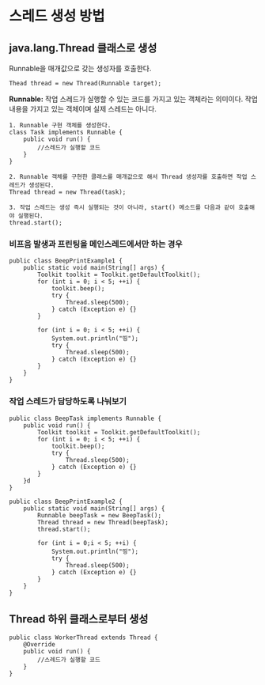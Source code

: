 <h1>스레드 생성 방법</h1>

<h2>java.lang.Thread 클래스로 생성</h2>

Runnable을 매개값으로 갖는 생성자를 호출한다.

~~~
Thead thread = new Thread(Runnable target);
~~~

<strong>Runnable:</strong> 작업 스레드가 실행할 수 있는 코드를 가지고 있는 객체라는 의미이다. 작업 내용을 가지고 있는 객체이며 실제 스레드는 아니다.

~~~
1. Runnable 구현 객체를 생성한다.
class Task implements Runnable {
    public void run() {
        //스레드가 실행할 코드
    }
}

2. Runnable 객체를 구현한 클래스를 매개값으로 해서 Thread 생성자를 호출하면 작업 스레드가 생성된다.
Thread thread = new Thread(task);

3. 작업 스레드는 생성 즉시 실행되는 것이 아니라, start() 메소드를 다음과 같이 호출해야 실행된다.
thread.start();
~~~

<h3>비프음 발생과 프린팅을 메인스레드에서만 하는 경우</h3>

~~~
public class BeepPrintExample1 {
    public static void main(String[] args) {
        Toolkit toolkit = Toolkit.getDefaultToolkit();
        for (int i = 0; i < 5; ++i) {
            toolkit.beep();
            try {
                Thread.sleep(500);
            } catch (Exception e) {}
        }

        for (int i = 0; i < 5; ++i) {
            System.out.println("띵");
            try {
                Thread.sleep(500);
            } catch (Exception e) {}
        }
    }
}
~~~

<h3>작업 스레드가 담당하도록 나눠보기</h3>

~~~
public class BeepTask implements Runnable {
    public void run() {
        Toolkit toolkit = Toolkit.getDefaultToolkit();
        for (int i = 0; i < 5; ++i) {
            toolkit.beep();
            try {
                Thread.sleep(500);
            } catch (Exception e) {}
        }
    }d
}

public class BeepPrintExample2 {
    public static void main(String[] args) {
        Runnable beepTask = new BeepTask();
        Thread thread = new Thread(beepTask);
        thread.start();

        for (int i = 0;i < 5; ++i) {
            System.out.println("띵");
            try {
                Thread.sleep(500);
            } catch (Exception e) {}
        }
    }
}
~~~

<h2>Thread 하위 클래스로부터 생성</h2>

~~~
public class WorkerThread extends Thread {
    @Override
    public void run() {
        //스레드가 실행할 코드
    }
}
~~~